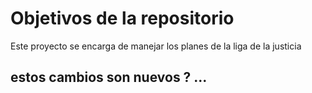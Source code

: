 # Objetivos de la repositorio

Este proyecto se encarga de manejar los planes de la liga de la justicia

 ## estos cambios son nuevos ? ...
